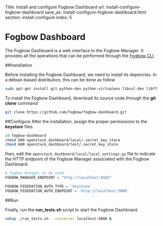Title: Install and configure Fogbow Dashboard
url: install-configure-fogbow-dashboard
save_as: install-configure-fogbow-dashboard.html
section: install-configure
index: 5

Fogbow Dashboard
==========
The Fogbow Dashboard is a web interface to the Fogbow Manager. It provides all the operations that can be performed through the [Fogbow CLI](http://www.fogbowcloud.org/fogbow-cli).

##Installation

Before installing the Fogbow Dashboard, we need to install its depencies. In a debian-based distribution, this can be done as follow

```bash
sudo apt-get install git python-dev python-virtualenv libssl-dev libffi-dev libxml2-dev libxslt1-dev
```

To install the Fogbow Dashboard, download its source code through the **git clone** command

```bash
git clone https://github.com/fogbow/fogbow-dashboard.git
```

##Configure
After the installation, assign the proper permissions to the **keystore** files

```bash
cd fogbow-dashboard
chmod 600 openstack_dashboard/local/.secret_key_store
chmod 600 openstack_dashboard/test/.secret_key_store
```

then, edit the ```openstack_dashboard/local/local_settings.py``` file to indicate the HTTP endpoint of the Fogbow Manager associated with the Fogbow Dashboard:

``` python
# Fogbow Manager to be used.
FOGBOW_MANAGER_ENDPOINT = "http://localhost:8182"

FOGBOW_FEDERATION_AUTH_TYPE = 'keystone'
FOGBOW_FEDERATION_AUTH_ENDPOINT = 'http://localhost:5000' 

```

##Run

Finally, run the **run_tests.sh** script to start the Fogbow Dashboard.

``` bash
nohup ./run_tests.sh --runserver localhost:9000 &
```
